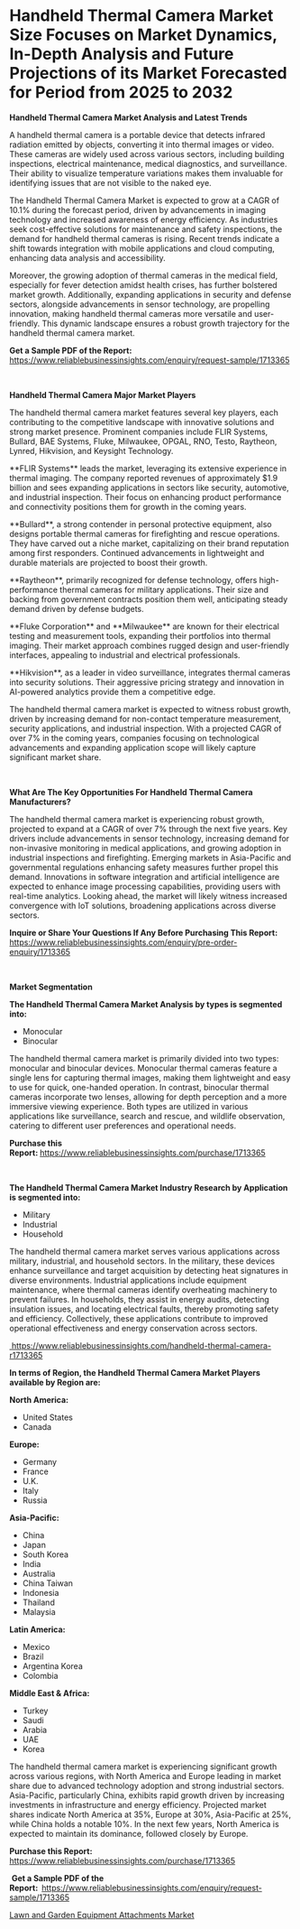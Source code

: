 <p><h1>Handheld Thermal Camera Market Size Focuses on Market Dynamics, In-Depth Analysis and Future Projections of its Market Forecasted for Period from 2025 to 2032</h1></p><p><strong>Handheld Thermal Camera Market Analysis and Latest Trends</strong></p>
<p><p>A handheld thermal camera is a portable device that detects infrared radiation emitted by objects, converting it into thermal images or video. These cameras are widely used across various sectors, including building inspections, electrical maintenance, medical diagnostics, and surveillance. Their ability to visualize temperature variations makes them invaluable for identifying issues that are not visible to the naked eye.</p><p>The Handheld Thermal Camera Market is expected to grow at a CAGR of 10.1% during the forecast period, driven by advancements in imaging technology and increased awareness of energy efficiency. As industries seek cost-effective solutions for maintenance and safety inspections, the demand for handheld thermal cameras is rising. Recent trends indicate a shift towards integration with mobile applications and cloud computing, enhancing data analysis and accessibility. </p><p>Moreover, the growing adoption of thermal cameras in the medical field, especially for fever detection amidst health crises, has further bolstered market growth. Additionally, expanding applications in security and defense sectors, alongside advancements in sensor technology, are propelling innovation, making handheld thermal cameras more versatile and user-friendly. This dynamic landscape ensures a robust growth trajectory for the handheld thermal camera market.</p></p>
<p><strong>Get a Sample PDF of the Report:&nbsp;</strong> <a href="https://www.reliablebusinessinsights.com/enquiry/request-sample/1713365?utm_campaign=2809&utm_medium=2&utm_source=Github&utm_content=ia&utm_term=28032025&utm_id=handheld-thermal-camera">https://www.reliablebusinessinsights.com/enquiry/request-sample/1713365</a></p>
<p>&nbsp;</p>
<p><strong>Handheld Thermal Camera Major Market Players</strong></p>
<p><p>The handheld thermal camera market features several key players, each contributing to the competitive landscape with innovative solutions and strong market presence. Prominent companies include FLIR Systems, Bullard, BAE Systems, Fluke, Milwaukee, OPGAL, RNO, Testo, Raytheon, Lynred, Hikvision, and Keysight Technology.</p><p>**FLIR Systems** leads the market, leveraging its extensive experience in thermal imaging. The company reported revenues of approximately $1.9 billion and sees expanding applications in sectors like security, automotive, and industrial inspection. Their focus on enhancing product performance and connectivity positions them for growth in the coming years.</p><p>**Bullard**, a strong contender in personal protective equipment, also designs portable thermal cameras for firefighting and rescue operations. They have carved out a niche market, capitalizing on their brand reputation among first responders. Continued advancements in lightweight and durable materials are projected to boost their growth.</p><p>**Raytheon**, primarily recognized for defense technology, offers high-performance thermal cameras for military applications. Their size and backing from government contracts position them well, anticipating steady demand driven by defense budgets.</p><p>**Fluke Corporation** and **Milwaukee** are known for their electrical testing and measurement tools, expanding their portfolios into thermal imaging. Their market approach combines rugged design and user-friendly interfaces, appealing to industrial and electrical professionals.</p><p>**Hikvision**, as a leader in video surveillance, integrates thermal cameras into security solutions. Their aggressive pricing strategy and innovation in AI-powered analytics provide them a competitive edge.</p><p>The handheld thermal camera market is expected to witness robust growth, driven by increasing demand for non-contact temperature measurement, security applications, and industrial inspection. With a projected CAGR of over 7% in the coming years, companies focusing on technological advancements and expanding application scope will likely capture significant market share.</p></p>
<p>&nbsp;</p>
<p><strong>What Are The Key Opportunities For Handheld Thermal Camera Manufacturers?</strong></p>
<p><p>The handheld thermal camera market is experiencing robust growth, projected to expand at a CAGR of over 7% through the next five years. Key drivers include advancements in sensor technology, increasing demand for non-invasive monitoring in medical applications, and growing adoption in industrial inspections and firefighting. Emerging markets in Asia-Pacific and governmental regulations enhancing safety measures further propel this demand. Innovations in software integration and artificial intelligence are expected to enhance image processing capabilities, providing users with real-time analytics. Looking ahead, the market will likely witness increased convergence with IoT solutions, broadening applications across diverse sectors.</p></p>
<p><strong>Inquire or Share Your Questions If Any Before Purchasing This Report:</strong> <a href="https://www.reliablebusinessinsights.com/enquiry/pre-order-enquiry/1713365?utm_campaign=2809&utm_medium=2&utm_source=Github&utm_content=ia&utm_term=28032025&utm_id=handheld-thermal-camera">https://www.reliablebusinessinsights.com/enquiry/pre-order-enquiry/1713365</a></p>
<p>&nbsp;</p>
<p><strong>Market Segmentation</strong></p>
<p><strong>The Handheld Thermal Camera Market Analysis by types is segmented into:</strong></p>
<p><ul><li>Monocular</li><li>Binocular</li></ul></p>
<p><p>The handheld thermal camera market is primarily divided into two types: monocular and binocular devices. Monocular thermal cameras feature a single lens for capturing thermal images, making them lightweight and easy to use for quick, one-handed operation. In contrast, binocular thermal cameras incorporate two lenses, allowing for depth perception and a more immersive viewing experience. Both types are utilized in various applications like surveillance, search and rescue, and wildlife observation, catering to different user preferences and operational needs.</p></p>
<p><strong>Purchase this Report:&nbsp;</strong><a href="https://www.reliablebusinessinsights.com/purchase/1713365?utm_campaign=2809&utm_medium=2&utm_source=Github&utm_content=ia&utm_term=28032025&utm_id=handheld-thermal-camera">https://www.reliablebusinessinsights.com/purchase/1713365</a></p>
<p>&nbsp;</p>
<p><strong>The Handheld Thermal Camera Market Industry Research by Application is segmented into:</strong></p>
<p><ul><li>Military</li><li>Industrial</li><li>Household</li></ul></p>
<p><p>The handheld thermal camera market serves various applications across military, industrial, and household sectors. In the military, these devices enhance surveillance and target acquisition by detecting heat signatures in diverse environments. Industrial applications include equipment maintenance, where thermal cameras identify overheating machinery to prevent failures. In households, they assist in energy audits, detecting insulation issues, and locating electrical faults, thereby promoting safety and efficiency. Collectively, these applications contribute to improved operational effectiveness and energy conservation across sectors.</p></p>
<p><a href="https://www.reliablebusinessinsights.com/handheld-thermal-camera-r1713365?utm_campaign=2809&utm_medium=2&utm_source=Github&utm_content=ia&utm_term=28032025&utm_id=handheld-thermal-camera">&nbsp;https://www.reliablebusinessinsights.com/handheld-thermal-camera-r1713365</a></p>
<p><strong>In terms of Region, the Handheld Thermal Camera Market Players available by Region are:</strong></p>
<p>
    <p> <strong> North America: </strong>
        <ul>
            <li>United States</li>
            <li>Canada</li>
        </ul>
        </p> 
    <p> <strong> Europe: </strong>
        <ul>
            <li>Germany</li>
            <li>France</li>
            <li>U.K.</li>
            <li>Italy</li>
            <li>Russia</li>
        </ul>
        </p> 
    <p> <strong> Asia-Pacific: </strong>
        <ul>
            <li>China</li>
            <li>Japan</li>
            <li>South Korea</li>
            <li>India</li>
            <li>Australia</li>
            <li>China Taiwan</li>
            <li>Indonesia</li>
            <li>Thailand</li>
            <li>Malaysia</li>
        </ul>
        </p> 
    <p> <strong> Latin America: </strong>
        <ul>
            <li>Mexico</li>
            <li>Brazil</li>
            <li>Argentina Korea</li>
            <li>Colombia</li>
        </ul>
        </p> 
    <p> <strong> Middle East & Africa: </strong>
        <ul>
            <li>Turkey</li>
            <li>Saudi</li>
            <li>Arabia</li>
            <li>UAE</li>
            <li>Korea</li>
        </ul>
    </p>
    </p>
<p><p>The handheld thermal camera market is experiencing significant growth across various regions, with North America and Europe leading in market share due to advanced technology adoption and strong industrial sectors. Asia-Pacific, particularly China, exhibits rapid growth driven by increasing investments in infrastructure and energy efficiency. Projected market shares indicate North America at 35%, Europe at 30%, Asia-Pacific at 25%, while China holds a notable 10%. In the next few years, North America is expected to maintain its dominance, followed closely by Europe.</p></p>
<p><strong>Purchase this Report: </strong><a href="https://www.reliablebusinessinsights.com/purchase/1713365?utm_campaign=2809&utm_medium=2&utm_source=Github&utm_content=ia&utm_term=28032025&utm_id=handheld-thermal-camera">https://www.reliablebusinessinsights.com/purchase/1713365</a></p>
<p>&nbsp;<strong>Get a Sample PDF of the Report:&nbsp;&nbsp;</strong><a href="https://www.reliablebusinessinsights.com/enquiry/request-sample/1713365?utm_campaign=2809&utm_medium=2&utm_source=Github&utm_content=ia&utm_term=28032025&utm_id=handheld-thermal-camera">https://www.reliablebusinessinsights.com/enquiry/request-sample/1713365</a></p>
<p><strong></strong></p>
<p><p><a href="https://github.com/vjorelaclliv/Market-Research-Report-List-1/blob/main/lawn-and-garden-equipment-attachments-market.md?utm_campaign=2809&utm_medium=2&utm_source=Github&utm_content=ia&utm_term=28032025&utm_id=handheld-thermal-camera">Lawn and Garden Equipment Attachments Market</a></p></p>